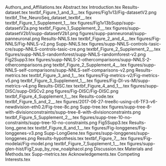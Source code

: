 Authors_and_Affiliations.tex
Abstract.tex
Introduction.tex
Results-dataset.tex
textbf_Figure_1_and_3__.tex
figures/Fig1v13/Fig-datasetV2.png
textbf_The_NeuroSeq_dataset_textbf__.tex
textbf_Figure_1_Supplement_1__.tex
figures/Fig1v13bSupp/supp-datasetV2a.png
textbf_Figure_1_Supplement_2__.tex
figures/supp-datasetV2b1/supp-datasetV2b1.png
figures/supp-panneuronal/supp-panneuronal.png
Results-NNLS.tex
textbf_Figure_2_and_4__.tex
figures/Fig-NNLS/Fig-NNLS-v2.png
Supp-NNLS.tex
figures/supp-NNLS-controls-tasic-cre/supp-NNLS-controls-tasic-cre.png
textbf_Figure_2_Supplement_2__.tex
figures/supp-NNLS-randomforest/supp-NNLS-randomforest-v2.png
Fig2Supp3.tex
figures/supp-NNLS-2-othercomparisons/supp-NNLS-2-othercomparisons.png
textbf_Figure_2_Supplement_4__.tex
figures/supp-NNLS-self-comparisons/supp-NNLS-self-comparisons-v2.png
Results-metrics.tex
textbf_Figure_3_and_1__.tex
figures/Fig-metrics-v2/Fig-metrics-v5.png
textbf_Figure_3_Supplement_1__.tex
figures/Fig-DI-vs-MI/supp-metrics-v4.png
Results-DISC.tex
textbf_Figure_4_and_1__.tex
figures/supp-DISC/supp-DISCv2.png
figures/Fig-DISC/Fig-DISC.png
textbf_Figure_4_Supplement_1__.tex
Results-code.tex
textbf_Figure_5_and_2__.tex
figures/2017-06-27-tree8c-using-c6-TF3-v6-newdivision-eth0.2/Fig-tree-8c.png
Supp-tree.tex
figures/supp-tree-8-with-divisionconstraints/supp-tree-8-with-divisionconstraints.png
textbf_Figure_5_Supplement_2__.tex
figures/supp-tree-10-no-constraints/supp-tree-10-no-constraints.png
Fig5Supp3.tex
Results-long_gene.tex
textbf_Figure_6_and_1__.tex
figures/Fig-longgenes/Fig-longgenes-v3.png
Supp-LongGene.tex
figures/supp-longgenes/supp-longgenes.png
Results-hypothesis.tex
textbf_Figure_7__.tex
figures/Fig-modelai/Fig-model.png
textbf_Figure_7_Supplement_1__.tex
figures/supp-glen-hist/Fig7_sup_by_row_noalphacol.png
Discussion.tex
Materials and Methods.tex
Supp-metrics.tex
Acknowledgements.tex
Competing Interests.tex